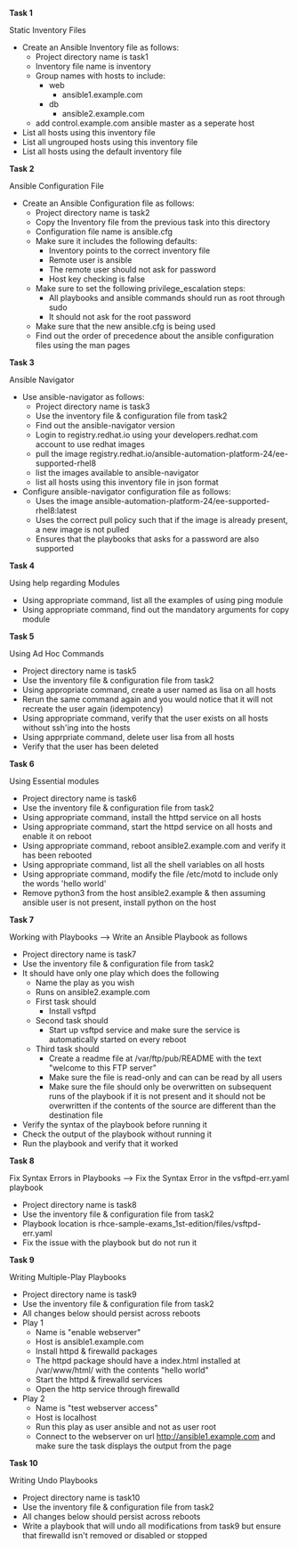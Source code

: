
**Task 1** 

Static Inventory Files

-  Create an Ansible Inventory file as follows:
   - Project directory name is task1
   - Inventory file name is inventory
   - Group names with hosts to include:
     - web
       - ansible1.example.com
     - db
       - ansible2.example.com
   - add control.example.com ansible master as a seperate host
-  List all hosts using this inventory file
-  List all ungrouped hosts using this inventory file
-  List all hosts using the default inventory file

**Task 2**

Ansible Configuration File

-  Create an Ansible Configuration file as follows:
   - Project directory name is task2
   - Copy the Inventory file from the previous task into this directory
   - Configuration file name is ansible.cfg
   - Make sure it includes the following defaults:
     - Inventory points to the correct inventory file
     - Remote user is ansible
     - The remote user should not ask for password
     - Host key checking is false
   - Make sure to set the following privilege_escalation steps:
     - All playbooks and ansible commands should run as root through sudo
     - It should not ask for the root password
   - Make sure that the new ansible.cfg is being used
   - Find out the order of precedence about the ansible configuration files using the man pages

**Task 3**

Ansible Navigator

-  Use ansible-navigator as follows:
   - Project directory name is task3
   - Use the inventory file & configuration file from task2
   - Find out the ansible-navigator version
   - Login to registry.redhat.io using your developers.redhat.com account to use redhat images
   - pull the image registry.redhat.io/ansible-automation-platform-24/ee-supported-rhel8
   - list the images available to ansible-navigator
   - list all hosts using this inventory file in json format
-  Configure ansible-navigator configuration file as follows:
   - Uses the image ansible-automation-platform-24/ee-supported-rhel8:latest
   - Uses the correct pull policy such that if the image is already present, a new image is not pulled 
   - Ensures that the playbooks that asks for a password are also supported

**Task 4**

Using help regarding Modules

-  Using appropriate command, list all the examples of using ping module
-  Using appropriate command, find out the mandatory arguments for copy module

**Task 5**

Using Ad Hoc Commands

-  Project directory name is task5
-  Use the inventory file & configuration file from task2
-  Using appropriate command, create a user named as lisa on all hosts  
-  Rerun the same command again and you would notice that it will not recreate the user again (idempotency)
-  Using appropriate command, verify that the user exists on all hosts without ssh'ing into the hosts
-  Using apprpriate command, delete user lisa from all hosts
-  Verify that the user has been deleted

**Task 6**

Using Essential modules

-  Project directory name is task6
-  Use the inventory file & configuration file from task2
-  Using appropriate command, install the httpd service on all hosts
-  Using appropriate command, start the httpd service on all hosts and enable it on reboot
-  Using appropriate command, reboot ansible2.example.com and verify it has been rebooted
-  Using appropriate command, list all the shell variables on all hosts
-  Using appropriate command, modify the file /etc/motd to include only the words 'hello world'
-  Remove python3 from the host ansible2.example & then assuming ansible user is not present, install python on the host

**Task 7**

Working with Playbooks --> Write an Ansible Playbook as follows

-  Project directory name is task7
-  Use the inventory file & configuration file from task2
-  It should have only one play which does the following
   - Name the play as you wish
   - Runs on ansible2.example.com
   - First task should
     - Install vsftpd
   - Second task should
     - Start up vsftpd service and make sure the service is automatically started on every reboot
   - Third task should
     - Create a readme file at /var/ftp/pub/README with the text "welcome to this FTP server"
     - Make sure the file is read-only and can can be read by all users
     - Make sure the file should only be overwritten on subsequent runs of the playbook if it is not present and it should not be overwritten if the contents of the source are different than the destination file
-  Verify the syntax of the playbook before running it
-  Check the output of the playbook without running it
-  Run the playbook and verify that it worked

**Task 8**

Fix Syntax Errors in Playbooks --> Fix the Syntax Error in the vsftpd-err.yaml playbook

-  Project directory name is task8
-  Use the inventory file & configuration file from task2
-  Playbook location is rhce-sample-exams_1st-edition/files/vsftpd-err.yaml
-  Fix the issue with the playbook but do not run it

**Task 9**

Writing Multiple-Play Playbooks

-  Project directory name is task9
-  Use the inventory file & configuration file from task2
-  All changes below should persist across reboots
-  Play 1
   - Name is "enable webserver"
   - Host is ansible1.example.com
   - Install httpd & firewalld packages
   - The httpd package should have a index.html installed at /var/www/html/ with the contents "hello world"
   - Start the httpd & firewalld services
   - Open the http service through firewalld
-  Play 2
   - Name is "test webserver access"
   - Host is localhost
   - Run this play as user ansible and not as user root
   - Connect to the webserver on url http://ansible1.example.com and make sure the task displays the output from the page

**Task 10**

Writing Undo Playbooks

-  Project directory name is task10
-  Use the inventory file & configuration file from task2
-  All changes below should persist across reboots
-  Write a playbook that will undo all modifications from task9 but ensure that firewalld isn't removed or disabled or stopped
